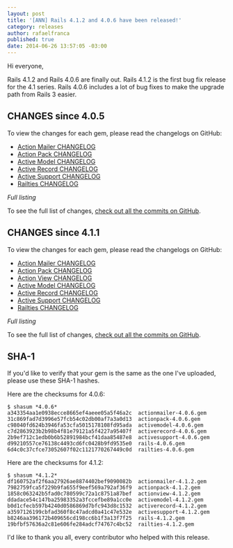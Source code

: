 ```yaml
---
layout: post
title: '[ANN] Rails 4.1.2 and 4.0.6 have been released!'
category: releases
author: rafaelfranca
published: true
date: 2014-06-26 13:57:05 -03:00
---
```


Hi everyone,

Rails 4.1.2 and Rails 4.0.6 are finally out. Rails 4.1.2 is the first bug fix release for
the 4.1 series. Rails 4.0.6 includes a lot of bug fixes to make the upgrade path
from Rails 3 easier.

## CHANGES since 4.0.5

To view the changes for each gem, please read the changelogs on GitHub:

* [Action Mailer CHANGELOG](https://github.com/rails/rails/blob/v4.0.6/actionmailer/CHANGELOG.md)
* [Action Pack CHANGELOG](https://github.com/rails/rails/blob/v4.0.6/actionpack/CHANGELOG.md)
* [Active Model CHANGELOG](https://github.com/rails/rails/blob/v4.0.6/activemodel/CHANGELOG.md)
* [Active Record CHANGELOG](https://github.com/rails/rails/blob/v4.0.6/activerecord/CHANGELOG.md)
* [Active Support CHANGELOG](https://github.com/rails/rails/blob/v4.0.6/activesupport/CHANGELOG.md)
* [Railties CHANGELOG](https://github.com/rails/rails/blob/v4.0.6/railties/CHANGELOG.md)

*Full listing*

To see the full list of changes, [check out all the commits on
GitHub](https://github.com/rails/rails/compare/v4.0.5...v4.0.6).

## CHANGES since 4.1.1

To view the changes for each gem, please read the changelogs on GitHub:

* [Action Mailer CHANGELOG](https://github.com/rails/rails/blob/v4.1.2/actionmailer/CHANGELOG.md)
* [Action Pack CHANGELOG](https://github.com/rails/rails/blob/v4.1.2/actionpack/CHANGELOG.md)
* [Action View CHANGELOG](https://github.com/rails/rails/blob/v4.1.2/actionview/CHANGELOG.md)
* [Active Model CHANGELOG](https://github.com/rails/rails/blob/v4.1.2/activemodel/CHANGELOG.md)
* [Active Record CHANGELOG](https://github.com/rails/rails/blob/v4.1.2/activerecord/CHANGELOG.md)
* [Active Support CHANGELOG](https://github.com/rails/rails/blob/v4.1.2/activesupport/CHANGELOG.md)
* [Railties CHANGELOG](https://github.com/rails/rails/blob/v4.1.2/railties/CHANGELOG.md)

*Full listing*

To see the full list of changes, [check out all the commits on
GitHub](https://github.com/rails/rails/compare/v4.1.1...v4.1.2).

## SHA-1

If you'd like to verify that your gem is the same as the one I've uploaded,
please use these SHA-1 hashes.

Here are the checksums for 4.0.6:

```
$ shasum *4.0.6*
a343354aa1e0938ecce8665ef4aeee05a5f46a2c  actionmailer-4.0.6.gem
31c869fad7d3996e57fcb54c02db00af7a3a0d13  actionpack-4.0.6.gem
c98040fd624b3946fa53cfa5015178108fd95ada  activemodel-4.0.6.gem
c7d2863923b2b98b4f81e79121a5f4227a95407f  activerecord-4.0.6.gem
2b9ef712c1edb0b6b52891984bcf41daa85487e8  activesupport-4.0.6.gem
d99210557ce76138c4493cd6fc0428b9fd9535e0  rails-4.0.6.gem
6d4c0c37cfce73052607f02c1121770267449c0d  railties-4.0.6.gem
```

Here are the checksums for 4.1.2:

```
$ shasum *4.1.2*
df160752af2f6aa27926ae8874402bef9090082b  actionmailer-4.1.2.gem
7982759fca5f229b9fa655f9eef569a792af36f9  actionpack-4.1.2.gem
1858c063242b5fad0c780599c72a1c8751a87bef  actionview-4.1.2.gem
ddadace54c147ba25983352a3fccefbe89a1cc0e  activemodel-4.1.2.gem
b0d1cfecb597b4240d0586869d7bfc943d8c1532  activerecord-4.1.2.gem
a3597126199cbfad360f8c47adcd0a41c47e532e  activesupport-4.1.2.gem
b8246aa396172b409656cd198cc6b1f3a13f7f25  rails-4.1.2.gem
19bfbf57636a2c81e606fe284adcf74767c4bc52  railties-4.1.2.gem
```

I'd like to thank you all, every contributor who helped with this release.
